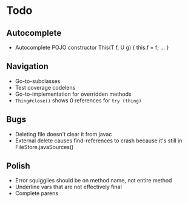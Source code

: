 # Todo

## Autocomplete
- Autocomplete POJO constructor This(T f, U g) { this.f = f; ... }

## Navigation
- Go-to-subclasses
- Test coverage codelens
- Go-to-implementation for overridden methods
- `Thing#close()` shows 0 references for `try (thing)`

## Bugs 
- Deleting file doesn't clear it from javac
- External delete causes find-references to crash because it's still in FileStore.javaSources()

## Polish
- Error squigglies should be on method name, not entire method
- Underline vars that are not effectively final
- Complete parens
